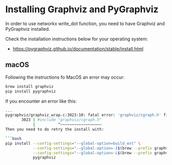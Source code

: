# Installing Graphviz and PyGraphviz

In order to use networkx write_dot function, you need to have Graphviz and PyGraphviz installed.

Check the installation instructions below for your operating system:

- https://pygraphviz.github.io/documentation/stable/install.html

## macOS

Following the instructions fo MacOS an error may occur:

```bash
brew install graphviz
pip install pygraphviz
````
If you encounter an error like this:

```bash
...
pygraphviz/graphviz_wrap.c:3023:10: fatal error: 'graphviz/cgraph.h' file not found
       3023 | #include "graphviz/cgraph.h"
            |          ^~~~~~~~~~~~~~~~~~~
Then you need to do retry the install with:

```bash
pip install --config-settings="--global-option=build_ext" \
            --config-settings="--global-option=-I$(brew --prefix graphviz)/include/" \
            --config-settings="--global-option=-L$(brew --prefix graphviz)/lib/" \
            pygraphviz
```

